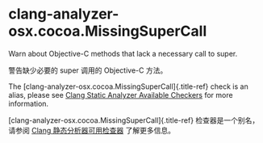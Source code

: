 # clang-analyzer-osx.cocoa.MissingSuperCall

Warn about Objective-C methods that lack a necessary call to super.

警告缺少必要的 super 调用的 Objective-C 方法。

The [clang-analyzer-osx.cocoa.MissingSuperCall]{.title-ref} check is an alias, please see [Clang Static Analyzer Available Checkers](https://clang.llvm.org/docs/analyzer/checkers.html#osx-cocoa-missingsupercall) for more information.

[clang-analyzer-osx.cocoa.MissingSuperCall]{.title-ref} 检查器是一个别名，请参阅 [Clang 静态分析器可用检查器](https://clang.llvm.org/docs/analyzer/checkers.html#osx-cocoa-missingsupercall) 了解更多信息。

